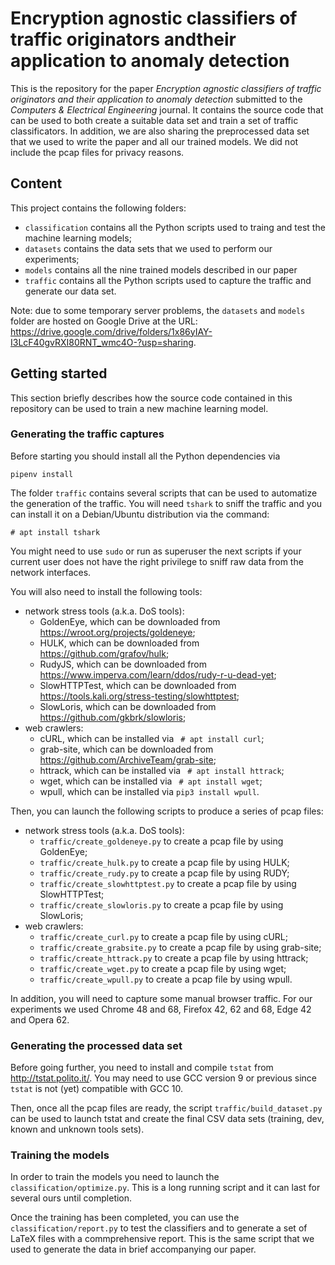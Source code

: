# Encryption agnostic classifiers of traffic originators andtheir application to anomaly detection

This is the repository for the paper _Encryption agnostic classifiers of traffic originators and their application to
anomaly detection_ submitted to the _Computers & Electrical Engineering_ journal. It contains the source code that can
be used to both create a suitable data set and train a set of traffic classificators. In addition, we are also sharing
the preprocessed data set that we used to write the paper and all our trained models. We did not include the pcap files
for privacy reasons.

## Content

This project contains the following folders:

+ `classification` contains all the Python scripts used to traing and test the machine learning models;
+ `datasets` contains the data sets that we used to perform our experiments;
+ `models` contains all the nine trained models described in our paper
+ `traffic` contains all the Python scripts used to capture the traffic and generate our data set.

Note: due to some temporary server problems, the `datasets` and `models` folder are hosted on Google Drive at the URL:
https://drive.google.com/drive/folders/1x86yIAY-I3LcF40gvRXI80RNT_wmc4O-?usp=sharing.

## Getting started

This section briefly describes how the source code contained in this repository can be used to train a new machine
learning model.

### Generating the traffic captures

Before starting you should install all the Python dependencies via

```shell
pipenv install
```

The folder `traffic` contains several scripts that can be used to automatize the generation of the traffic. You will
need `tshark` to sniff the traffic and you can install it on a Debian/Ubuntu distribution via the command:

```shell
# apt install tshark
```

You might need to use `sudo` or run as superuser the next scripts if your current user does not have the right privilege
to sniff raw data from the network interfaces.

You will also need to install the following tools:

+ network stress tools (a.k.a. DoS tools):
  + GoldenEye, which can be downloaded from https://wroot.org/projects/goldeneye;
  + HULK, which can be downloaded from https://github.com/grafov/hulk;
  + RudyJS, which can be downloaded from https://www.imperva.com/learn/ddos/rudy-r-u-dead-yet;
  + SlowHTTPTest, which can be downloaded from https://tools.kali.org/stress-testing/slowhttptest;
  + SlowLoris, which can be downloaded from https://github.com/gkbrk/slowloris;
+ web crawlers:
  + cURL, which can be installed via ` # apt install curl`;
  + grab-site, which can be downloaded from https://github.com/ArchiveTeam/grab-site;
  + httrack, which can be installed via ` # apt install httrack`;
  + wget, which can be installed via ` # apt install wget`;
  + wpull, which can be installed via `pip3 install wpull`.

Then, you can launch the following scripts to produce a series of pcap files:

+ network stress tools (a.k.a. DoS tools):
  + `traffic/create_goldeneye.py` to create a pcap file by using GoldenEye;
  + `traffic/create_hulk.py` to create a pcap file by using HULK;
  + `traffic/create_rudy.py` to create a pcap file by using RUDY;
  + `traffic/create_slowhttptest.py` to create a pcap file by using SlowHTTPTest;
  + `traffic/create_slowloris.py` to create a pcap file by using SlowLoris;
+ web crawlers:
  + `traffic/create_curl.py` to create a pcap file by using cURL;
  + `traffic/create_grabsite.py` to create a pcap file by using grab-site;
  + `traffic/create_httrack.py` to create a pcap file by using httrack;
  + `traffic/create_wget.py` to create a pcap file by using wget;
  + `traffic/create_wpull.py` to create a pcap file by using wpull.

In addition, you will need to capture some manual browser traffic. For our experiments we used Chrome 48 and 68, Firefox
42, 62 and 68, Edge 42 and Opera 62.

### Generating the processed data set

Before going further, you need to install and compile `tstat` from http://tstat.polito.it/. You may need to use GCC
version 9 or previous since `tstat` is not (yet) compatible with GCC 10.

Then, once all the pcap files are ready, the script `traffic/build_dataset.py` can be used to launch tstat and create
the final CSV data sets (training, dev, known and unknown tools sets).

### Training the models

In order to train the models you need to launch the `classification/optimize.py`. This is a long running script and it
can last for several ours until completion.

Once the training has been completed, you can use the `classification/report.py` to test the classifiers and to
generate a set of LaTeX files with a commprehensive report. This is the same script that we used to generate the data
in brief accompanying our paper.
